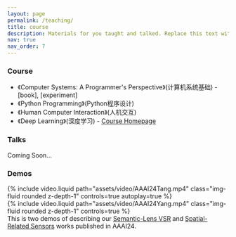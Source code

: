 ```yaml
---
layout: page
permalink: /teaching/
title: course
description: Materials for you taught and talked. Replace this text with your description.
nav: true
nav_order: 7
---
```


### Course

* 《Computer Systems: A Programmer's Perspective》(计算机系统基础) - [book], [experiment]
* 《Python Programming》(Python程序设计)
* 《Human Computer Interaction》(人机交互)
* 《Deep Learning》(深度学习) - [Course Homepage](https://yaochao1986.github.io/projects/Course_DL/)

### Talks

Coming Soon...

### Demos

<div class="row mt-3">
    <div class="col-sm mt-3 mt-md-0">
        {% include video.liquid path="assets/video/AAAI24Tang.mp4" class="img-fluid rounded z-depth-1" controls=true autoplay=true %}
    </div>
    <div class="col-sm mt-3 mt-md-0">
        {% include video.liquid path="assets/video/AAAI24Yang.mp4" class="img-fluid rounded z-depth-1" controls=true %}
    </div>
</div>
<div class="caption">
    This is two demos of describing our <a href="https://yaochao1986.github.io/assets/pdf/AAAI2023-SemanticLens.pdf" class="link" target="_blank">Semantic-Lens VSR</a> and <a href="https://yaochao1986.github.io/assets/pdf/AAAI2023-SpatialSensor.pdf" class="link" target="_blank">Spatial-Related Sensors</a> works published in AAAI24.
</div>
